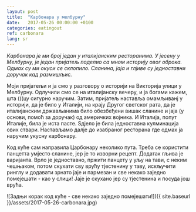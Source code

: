 ```yaml
---
layout: post
title:  "Карбонара у мелбурну"
date:   2017-05-26 00:00:00 +0100
categories: eatingout
ref: carbonara
lang: sr
---
```


*Карбонара је ми број један у италијанским ресторанима. У јесену у Мелбурну, је један пријатељ поделио са мном историју овог оброка. Одмах су ми окуси се склопило. Сланина, јаја и глјиве су једноставни доручак кад размишљис.*

Моји пријатељи и ја смо у разговору о историји на Викторија улици у Мелбурну. Одлучили смо се на италијанску вечеру, и ја богами кажем, шта (((цу сигурно наручим. Затим, пријатељ наставља омамљиванј у историји, да је било у Италији, на крају Другог светског рата, да је италијанским држављанима било обезбеђени вишак сланине и јаја (у основи, помоћ за доручак) од америчких војника. И Италија, попут Италије, била је иста пасте. Ѕдјело је била једноставна кулминација ових ствари. Настављамо далје до изабраног ресторана где одмах ја наручим укусну карбонару.

Код куће сам направила Царбонару неколико пута. Треба се користити панцетта умјесто сланине, јер је то изворни рецепт. Додатак гљива је варијанта. Врло је једноставно, пржити панцету у уљу на тави, с неким чешњаком, потом скухати сву врућу тјестенину у таву, искључити ринглу и додавати зрнато јаје и пармезан и све некако заједно помејешати - као у слици! Јаје је скухано јер су тјестенина и посуда још врућа.

![Задњи корак код куће - све некако заједно помејешати!]({{ site.baseurl }}/assets/2017-05-26-carbonara.jpg)